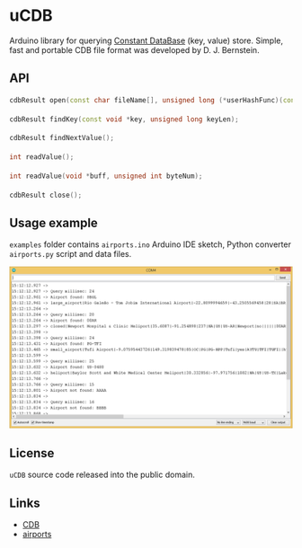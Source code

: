 # uCDB

Arduino library for querying [Constant DataBase](https://en.wikipedia.org/wiki/Cdb_(software)) (key, value) store.
Simple, fast and portable CDB file format was developed by D. J. Bernstein.

## API

```C++
cdbResult open(const char fileName[], unsigned long (*userHashFunc)(const void *key, unsigned long keyLen) = DJBHash);

cdbResult findKey(const void *key, unsigned long keyLen);

cdbResult findNextValue();

int readValue();

int readValue(void *buff, unsigned int byteNum);

cdbResult close();
```    

## Usage example

`examples` folder contains `airports.ino` Arduino IDE sketch, Python converter `airports.py` script and data files.

<img src="https://github.com/JulStrat/uCDB/blob/master/examples/airports/airports.png">

## License

`uCDB` source code released into the public domain.

## Links

- [CDB](https://cr.yp.to/cdb.html)
- [airports](https://ourairports.com/data/)
